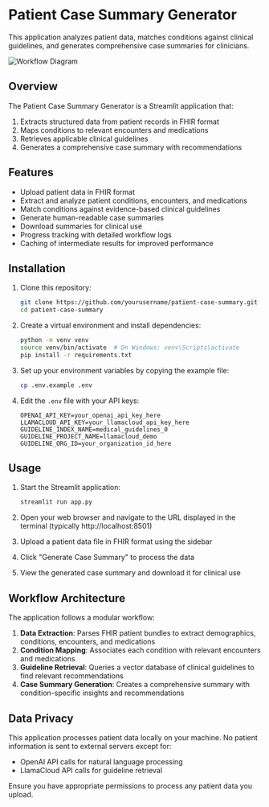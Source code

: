 # Patient Case Summary Generator

This application analyzes patient data, matches conditions against clinical guidelines, and generates comprehensive case summaries for clinicians.

![Workflow Diagram](assets/workflow_diagram.png)

## Overview

The Patient Case Summary Generator is a Streamlit application that:

1. Extracts structured data from patient records in FHIR format
2. Maps conditions to relevant encounters and medications
3. Retrieves applicable clinical guidelines
4. Generates a comprehensive case summary with recommendations

## Features

- Upload patient data in FHIR format
- Extract and analyze patient conditions, encounters, and medications
- Match conditions against evidence-based clinical guidelines
- Generate human-readable case summaries
- Download summaries for clinical use
- Progress tracking with detailed workflow logs
- Caching of intermediate results for improved performance

## Installation

1. Clone this repository:
   ```bash
   git clone https://github.com/yourusername/patient-case-summary.git
   cd patient-case-summary
   ```

2. Create a virtual environment and install dependencies:
   ```bash
   python -m venv venv
   source venv/bin/activate  # On Windows: venv\Scripts\activate
   pip install -r requirements.txt
   ```

3. Set up your environment variables by copying the example file:
   ```bash
   cp .env.example .env
   ```

4. Edit the `.env` file with your API keys:
   ```
   OPENAI_API_KEY=your_openai_api_key_here
   LLAMACLOUD_API_KEY=your_llamacloud_api_key_here
   GUIDELINE_INDEX_NAME=medical_guidelines_0
   GUIDELINE_PROJECT_NAME=llamacloud_demo
   GUIDELINE_ORG_ID=your_organization_id_here
   ```

## Usage

1. Start the Streamlit application:
   ```bash
   streamlit run app.py
   ```

2. Open your web browser and navigate to the URL displayed in the terminal (typically http://localhost:8501)

3. Upload a patient data file in FHIR format using the sidebar

4. Click "Generate Case Summary" to process the data

5. View the generated case summary and download it for clinical use

## Workflow Architecture

The application follows a modular workflow:

1. **Data Extraction**: Parses FHIR patient bundles to extract demographics, conditions, encounters, and medications
2. **Condition Mapping**: Associates each condition with relevant encounters and medications
3. **Guideline Retrieval**: Queries a vector database of clinical guidelines to find relevant recommendations
4. **Case Summary Generation**: Creates a comprehensive summary with condition-specific insights and recommendations

## Data Privacy

This application processes patient data locally on your machine. No patient information is sent to external servers except for:
- OpenAI API calls for natural language processing
- LlamaCloud API calls for guideline retrieval

Ensure you have appropriate permissions to process any patient data you upload.